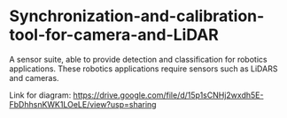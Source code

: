 # Synchronization-and-calibration-tool-for-camera-and-LiDAR
A sensor suite, able to provide detection and classification for robotics applications. These robotics applications require sensors such as LiDARS and cameras. 

Link for diagram: https://drive.google.com/file/d/15p1sCNHj2wxdh5E-FbDhhsnKWK1LOeLE/view?usp=sharing
